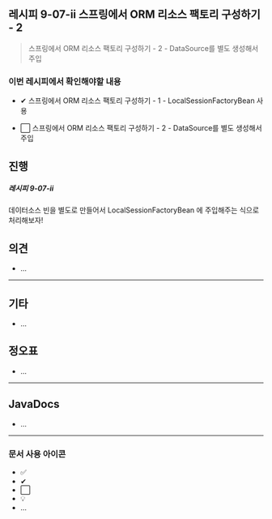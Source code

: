 ## 레시피 9-07-ii 스프링에서 ORM 리소스 팩토리 구성하기 - 2

>  스프링에서 ORM 리소스 팩토리 구성하기 - 2 - DataSource를 별도 생성해서 주입

### 이번 레시피에서 확인해야할  내용

* ✔ 스프링에서 ORM 리소스 팩토리 구성하기 - 1 - LocalSessionFactoryBean 사용

* ⬜ 스프링에서 ORM 리소스 팩토리 구성하기 - 2 - DataSource를 별도 생성해서 주입

  




## 진행

##### 레시피 9-07-ii

데이터소스 빈을 별도로 만들어서 LocalSessionFactoryBean 에 주입해주는 식으로 처리해보자!




## 의견

* ...



---

## 기타

* ...




## 정오표

* ...
  


---

## JavaDocs

* ...



---

### 문서 사용 아이콘

* ✅
* ✔
* ⬜
* 💡
* ...

